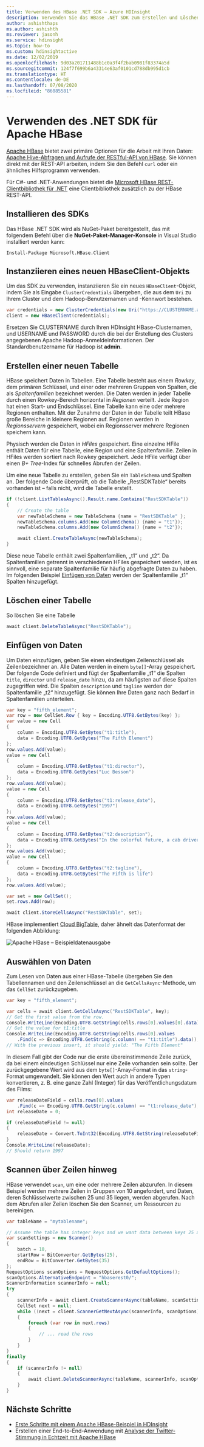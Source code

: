 ```yaml
---
title: Verwenden des HBase .NET SDK – Azure HDInsight
description: Verwenden Sie das HBase .NET SDK zum Erstellen und Löschen von Tabellen und zum Lesen und Schreiben von Daten.
author: ashishthaps
ms.author: ashishth
ms.reviewer: jasonh
ms.service: hdinsight
ms.topic: how-to
ms.custom: hdinsightactive
ms.date: 12/02/2019
ms.openlocfilehash: 9d03a201711488b1c0a3f4f2bab0981f83374a5d
ms.sourcegitcommit: 124f7f699b6a43314e63af0101cd788db995d1cb
ms.translationtype: HT
ms.contentlocale: de-DE
ms.lasthandoff: 07/08/2020
ms.locfileid: "86085581"
---
```

# <a name="use-the-net-sdk-for-apache-hbase"></a>Verwenden des .NET SDK für Apache HBase

[Apache HBase](apache-hbase-overview.md) bietet zwei primäre Optionen für die Arbeit mit Ihren Daten: [Apache Hive-Abfragen und Aufrufe der RESTful-API von HBase](apache-hbase-tutorial-get-started-linux.md). Sie können direkt mit der REST-API arbeiten, indem Sie den Befehl `curl` oder ein ähnliches Hilfsprogramm verwenden.

Für C#- und .NET-Anwendungen bietet die [Microsoft HBase REST-Clientbibliothek für .NET](https://www.nuget.org/packages/Microsoft.HBase.Client/) eine Clientbibliothek zusätzlich zu der HBase REST-API.

## <a name="install-the-sdk"></a>Installieren des SDKs

Das HBase .NET SDK wird als NuGet-Paket bereitgestellt, das mit folgendem Befehl über die **NuGet-Paket-Manager-Konsole** in Visual Studio installiert werden kann:

```console
Install-Package Microsoft.HBase.Client
```

## <a name="instantiate-a-new-hbaseclient-object"></a>Instanziieren eines neuen HBaseClient-Objekts

Um das SDK zu verwenden, instanziieren Sie ein neues `HBaseClient`-Objekt, indem Sie als Eingabe `ClusterCredentials` übergeben, die aus dem `Uri` zu Ihrem Cluster und dem Hadoop-Benutzernamen und -Kennwort bestehen.

```csharp
var credentials = new ClusterCredentials(new Uri("https://CLUSTERNAME.azurehdinsight.net"), "USERNAME", "PASSWORD");
client = new HBaseClient(credentials);
```

Ersetzen Sie CLUSTERNAME durch Ihren HDInsight HBase-Clusternamen, und USERNAME und PASSWORD durch die bei der Erstellung des Clusters angegebenen Apache Hadoop-Anmeldeinformationen. Der Standardbenutzername für Hadoop ist **admin**.

## <a name="create-a-new-table"></a>Erstellen einer neuen Tabelle

HBase speichert Daten in Tabellen. Eine Tabelle besteht aus einem *Rowkey*, dem primären Schlüssel, und einer oder mehreren Gruppen von Spalten, die als *Spaltenfamilien* bezeichnet werden. Die Daten werden in jeder Tabelle durch einen Rowkey-Bereich horizontal in *Regionen* verteilt. Jede Region hat einen Start- und Endschlüssel. Eine Tabelle kann eine oder mehrere Regionen enthalten. Mit der Zunahme der Daten in der Tabelle teilt HBase große Bereiche in kleinere Regionen auf. Regionen werden in *Regionsservern* gespeichert, wobei ein Regionsserver mehrere Regionen speichern kann.

Physisch werden die Daten in *HFiles* gespeichert. Eine einzelne HFile enthält Daten für eine Tabelle, eine Region und eine Spaltenfamilie. Zeilen in HFiles werden sortiert nach Rowkey gespeichert. Jede HFile verfügt über einen *B+ Tree*-Index für schnelles Abrufen der Zeilen.

Um eine neue Tabelle zu erstellen, geben Sie ein `TableSchema` und Spalten an. Der folgende Code überprüft, ob die Tabelle „RestSDKTable“ bereits vorhanden ist – falls nicht, wird die Tabelle erstellt.

```csharp
if (!client.ListTablesAsync().Result.name.Contains("RestSDKTable"))
{
    // Create the table
    var newTableSchema = new TableSchema {name = "RestSDKTable" };
    newTableSchema.columns.Add(new ColumnSchema() {name = "t1"});
    newTableSchema.columns.Add(new ColumnSchema() {name = "t2"});

    await client.CreateTableAsync(newTableSchema);
}
```

Diese neue Tabelle enthält zwei Spaltenfamilien, „t1“ und „t2“. Da Spaltenfamilien getrennt in verschiedenen HFiles gespeichert werden, ist es sinnvoll, eine separate Spaltenfamilie für häufig abgefragte Daten zu haben. Im folgenden Beispiel [Einfügen von Daten](#insert-data) werden der Spaltenfamilie „t1“ Spalten hinzugefügt.

## <a name="delete-a-table"></a>Löschen einer Tabelle

So löschen Sie eine Tabelle

```csharp
await client.DeleteTableAsync("RestSDKTable");
```

## <a name="insert-data"></a>Einfügen von Daten

Um Daten einzufügen, geben Sie einen eindeutigen Zeilenschlüssel als Zeilenbezeichner an. Alle Daten werden in einem `byte[]`-Array gespeichert. Der folgende Code definiert und fügt der Spaltenfamilie „t1“ die Spalten `title`, `director` und `release_date` hinzu, da am häufigsten auf diese Spalten zugegriffen wird. Die Spalten `description` und `tagline` werden der Spaltenfamilie „t2“ hinzugefügt. Sie können Ihre Daten ganz nach Bedarf in Spaltenfamilien unterteilen.

```csharp
var key = "fifth_element";
var row = new CellSet.Row { key = Encoding.UTF8.GetBytes(key) };
var value = new Cell
{
    column = Encoding.UTF8.GetBytes("t1:title"),
    data = Encoding.UTF8.GetBytes("The Fifth Element")
};
row.values.Add(value);
value = new Cell
{
    column = Encoding.UTF8.GetBytes("t1:director"),
    data = Encoding.UTF8.GetBytes("Luc Besson")
};
row.values.Add(value);
value = new Cell
{
    column = Encoding.UTF8.GetBytes("t1:release_date"),
    data = Encoding.UTF8.GetBytes("1997")
};
row.values.Add(value);
value = new Cell
{
    column = Encoding.UTF8.GetBytes("t2:description"),
    data = Encoding.UTF8.GetBytes("In the colorful future, a cab driver unwittingly becomes the central figure in the search for a legendary cosmic weapon to keep Evil and Mr Zorg at bay.")
};
row.values.Add(value);
value = new Cell
{
    column = Encoding.UTF8.GetBytes("t2:tagline"),
    data = Encoding.UTF8.GetBytes("The Fifth is life")
};
row.values.Add(value);

var set = new CellSet();
set.rows.Add(row);

await client.StoreCellsAsync("RestSDKTable", set);
```

HBase implementiert [Cloud BigTable](https://cloud.google.com/bigtable/), daher ähnelt das Datenformat der folgenden Abbildung:

![Apache HBase – Beispieldatenausgabe](./media/apache-hbase-rest-sdk/hdinsight-table-roles.png)

## <a name="select-data"></a>Auswählen von Daten

Zum Lesen von Daten aus einer HBase-Tabelle übergeben Sie den Tabellennamen und den Zeilenschlüssel an die `GetCellsAsync`-Methode, um das `CellSet` zurückzugeben.

```csharp
var key = "fifth_element";

var cells = await client.GetCellsAsync("RestSDKTable", key);
// Get the first value from the row.
Console.WriteLine(Encoding.UTF8.GetString(cells.rows[0].values[0].data));
// Get the value for t1:title
Console.WriteLine(Encoding.UTF8.GetString(cells.rows[0].values
    .Find(c => Encoding.UTF8.GetString(c.column) == "t1:title").data));
// With the previous insert, it should yield: "The Fifth Element"
```

In diesem Fall gibt der Code nur die erste übereinstimmende Zeile zurück, da bei einem eindeutigen Schlüssel nur eine Zeile vorhanden sein sollte. Der zurückgegebene Wert wird aus dem `byte[]`-Array-Format in das `string`-Format umgewandelt. Sie können den Wert auch in andere Typen konvertieren, z. B. eine ganze Zahl (Integer) für das Veröffentlichungsdatum des Films:

```csharp
var releaseDateField = cells.rows[0].values
    .Find(c => Encoding.UTF8.GetString(c.column) == "t1:release_date");
int releaseDate = 0;

if (releaseDateField != null)
{
    releaseDate = Convert.ToInt32(Encoding.UTF8.GetString(releaseDateField.data));
}
Console.WriteLine(releaseDate);
// Should return 1997
```

## <a name="scan-over-rows"></a>Scannen über Zeilen hinweg

HBase verwendet `scan`, um eine oder mehrere Zeilen abzurufen. In diesem Beispiel werden mehrere Zeilen in Gruppen von 10 angefordert, und Daten, deren Schlüsselwerte zwischen 25 und 35 liegen, werden abgerufen. Nach dem Abrufen aller Zeilen löschen Sie den Scanner, um Ressourcen zu bereinigen.

```csharp
var tableName = "mytablename";

// Assume the table has integer keys and we want data between keys 25 and 35
var scanSettings = new Scanner()
{
    batch = 10,
    startRow = BitConverter.GetBytes(25),
    endRow = BitConverter.GetBytes(35)
};
RequestOptions scanOptions = RequestOptions.GetDefaultOptions();
scanOptions.AlternativeEndpoint = "hbaserest0/";
ScannerInformation scannerInfo = null;
try
{
    scannerInfo = await client.CreateScannerAsync(tableName, scanSettings, scanOptions);
    CellSet next = null;
    while ((next = client.ScannerGetNextAsync(scannerInfo, scanOptions).Result) != null)
    {
        foreach (var row in next.rows)
        {
            // ... read the rows
        }
    }
}
finally
{
    if (scannerInfo != null)
    {
        await client.DeleteScannerAsync(tableName, scannerInfo, scanOptions);
    }
}
```

## <a name="next-steps"></a>Nächste Schritte

* [Erste Schritte mit einem Apache HBase-Beispiel in HDInsight](apache-hbase-tutorial-get-started-linux.md)
* Erstellen einer End-to-End-Anwendung mit [Analyse der Twitter-Stimmung in Echtzeit mit Apache HBase](../hdinsight-hbase-analyze-twitter-sentiment.md)
